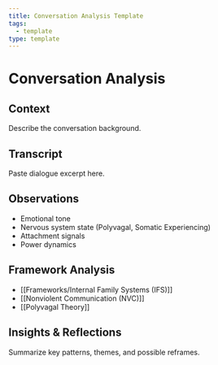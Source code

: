 ```yaml
---
title: Conversation Analysis Template
tags:
  - template
type: template
---
```


<!-- @format -->

# Conversation Analysis

## Context

Describe the conversation background.

## Transcript

Paste dialogue excerpt here.

## Observations

- Emotional tone
- Nervous system state (Polyvagal, Somatic Experiencing)
- Attachment signals
- Power dynamics

## Framework Analysis

- [[Frameworks/Internal Family Systems (IFS)]]
- [[Nonviolent Communication (NVC)]]
- [[Polyvagal Theory]]

## Insights & Reflections

Summarize key patterns, themes, and possible reframes.
